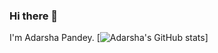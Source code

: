 ### Hi there 👋

I'm Adarsha Pandey.
[![Adarsha's GitHub stats](https://github-readme-stats.vercel.app/api?username=Iam0-0ap)]
